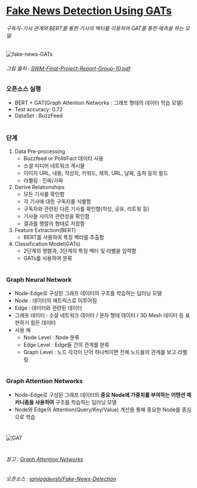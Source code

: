 # [Fake News Detection Using GATs ](https://colab.research.google.com/drive/1O0u_ACECauuv76QYFdhdO0hFimOF07Cc?usp=sharing)

###### 구독자-기사 관계와 BERT를 통한 기사의 벡터를 이용하여 GAT를 통한 예측을 하는 모델

![fake-news-GATs](https://user-images.githubusercontent.com/60456487/92510610-1957b680-f247-11ea-979b-b3586f6993e2.png)
###### 그림 출처 : [SWM-Final-Project-Report-Group-10.pdf](https://github.com/iamjagdeesh/Fake-News-Detection/blob/master/SWM-Final-Project-Report-Group-10.pdf)

### 오픈소스 실행
- BERT + GAT(Graph Attention Networks : 그래프 형태의 데이터 학습 모델)
- Test accuracy: 0.72
- DataSet : BuzzFeed

#

### 단계
1. Data Pre-processing
    - Buzzfeed or PolitiFact 데이터 사용
    - 소셜 미디어 네트워크 게시물
    - 이미지 URL, 내용, 작성자, 키워드, 제목, URL, 날짜, 출처 등의 필드
    - 라벨링 : 진짜/가짜
2. Derive Relationships
    - 모든 기사를 확인함
    - 각 기사에 대한 구독자를 식별함
    - 구독자와 관련된 다른 기사를 확인함(작성, 공유, 리트윗 등)
    - 기사들 사이의 관련성을 확인함
    - 결과를 행렬의 형태로 저장함
3. Feature Extraction(BERT)
    - BERT를 사용하여 특징 벡터를 추출함
4. Classification Model(GATs)
    - 2단계의 행렬과, 3단계의 특징 벡터 및 라벨을 입력함
    - GATs를 사용하여 분류

#

### Graph Neural Network
- Node-Edge로 구성된 그래프 데이터의 구조를 학습하는 딥러닝 모델
- Node : 데이터의 매트릭스로 이루어짐
- Edge : 데이터와 관련된 데이터
- 그래프 데이터 : 소셜 네트워크 데이터 / 분자 형태 데이터 / 3D Mesh 데이터 등 표현하기 힘든 데이터
- 사용 예
  - Node Level : Node 분류
  - Edge Level : Edge들 간의 관계를 분류
  - Graph Level : 노드 각각이 단어 하나씩이면 전체 노드들의 관계를 보고 라벨링

#

### Graph Attention Networks
- Node-Edge로 구성된 그래프 데이터의 **중요 Node에 가중치를 부여하는 어텐션 메커니즘을 사용하여** 구조를 학습하는 딥러닝 모델
- Node와 Edge의 Attention(Query/Key/Value) 계산을 통해 중요한 Node를 중심으로 학습

#

![GAT](https://user-images.githubusercontent.com/52561006/93244611-f8521100-f7c4-11ea-82f2-799f388eb90f.png)


#
###### 참고 : [Graph Attention Networks](https://www.youtube.com/watch?v=NSjpECvEf0Y)

###### 오픈소스 : [iamjagdeesh/Fake-News-Detection](https://github.com/iamjagdeesh/Fake-News-Detection)
